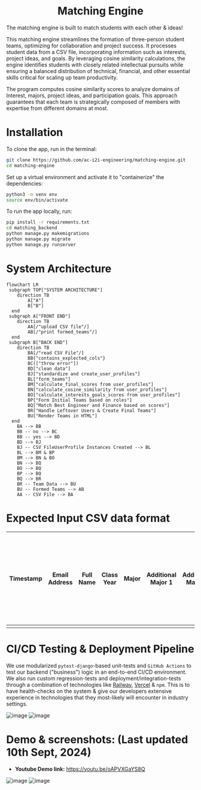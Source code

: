 <h1 align="center">Matching Engine</h1>

The matching engine is built to match students with each other &amp; ideas!

This matching engine streamlines the formation of three-person student teams, optimizing for collaboration and project success. It processes student data from a CSV file, incorporating information such as interests, project ideas, and goals. By leveraging cosine similarity calculations, the engine identifies students with closely related intellectual pursuits while ensuring a balanced distribution of technical, financial, and other essential skills critical for scaling up team productivity.

The program computes cosine similarity scores to analyze domains of Interest, majors, project ideas, and participation goals. This approach guarantees that each team is strategically composed of members with expertise from different domains at most.

# Installation

To clone the app, run in the terminal:

```bash
git clone https://github.com/ac-i2i-engineering/matching-engine.git
cd matching-engine
```

Set up a virtual environment and activate it to "containerize" the dependencies:

```bash
python3 -m venv env
source env/bin/activate
```

To run the app locally, run:

```bash
pip install -r requirements.txt
cd matching_backend
python manage.py makemigrations
python manage.py migrate
python manage.py runserver
```

# System Architecture

```mermaid
flowchart LR
 subgraph TOP["SYSTEM ARCHITECTURE"]
    direction TB
        A["A"]
        B["B"]
  end
 subgraph A["FRONT END"]
    direction TB
        AA[/"upload CSV file"/]
        AB[/"print formed_teams"/]
  end
 subgraph B["BACK END"]
    direction TB
        BA[/"read CSV File"/]
        BB{"contains_explected_cols"}
        BC(["throw error"])
        BD["clean data"]
        BJ["standardize and create_user_profiles"]
        BL["form_teams"]
        BM["calculate_final_scores from user_profiles"]
        BN["calculate_cosine_similarity from user_profiles"]
        BO["calculate_interests_goals_scores from user_profiles"]
        BP["Form Initial Teams based on roles"]
        BQ["Match Best Engineer and Finance based on scores"]
        BR["Handle Leftover Users & Create Final Teams"]
        BU["Render Teams in HTML"]
  end
    BA --> BB
    BB -- no --> BC
    BB -- yes --> BD
    BD --> BJ
    BJ -- CSV FileUserProfile Instances Created --> BL
    BL --> BM & BP
    BM --> BN & BO
    BN --> BQ
    BO --> BQ
    BP --> BQ
    BQ --> BR
    BR -- Team Data --> BU
    BU -- Formed Teams --> AB
    AA -- CSV File --> BA
```

# Expected Input CSV data format
|Timestamp|Email Address|Full Name|Class Year|Major|Additional Major 1|Additional Major 2|Domains of Interest|Do you have an idea(big or small)?|What is your idea?|What stage are you at?|What role are you interested in taking on a team?|Has your team been registered?|If your team has not registered enter your email below and we will send you the form|
| --- | --- | --- | --- | --- | --- | --- | --- | --- | --- | --- | --- | --- | --- |
|     |     |     |     |     |     |     |     |     |     |     |     |     |     |

# CI/CD Testing & Deployment Pipeline

We use modularized `pytest-django`-based unit-tests and `GitHub Actions` to test our backend ("business") logic in an end-to-end CI/CD environment. We also run custom regression-tests and deployment/integration-tests through a combination of technologies like [Railway](https://railway.app/), [Vercel](https://vercel.com/) & `npm`. This is to have health-checks on the system & give our developers extensive experience in technologies that they most-likely will encounter in industry settings.

![image](https://github.com/user-attachments/assets/d51e5950-e859-4f95-bec9-98fb41eb450e)
![image](https://github.com/user-attachments/assets/abe2b142-8e5a-4bde-80d3-e5f5c4c7bfae)

# Demo & screenshots: (Last updated 10th Sept, 2024)

- **Youtube Demo link:** https://youtu.be/oAPVXGaYS8Q

![image](https://github.com/user-attachments/assets/5c34a4ef-7936-437b-8c41-4898a0dfefbb)
![image](https://github.com/user-attachments/assets/50fcefee-292e-432b-85e0-248cb8e123d4)
